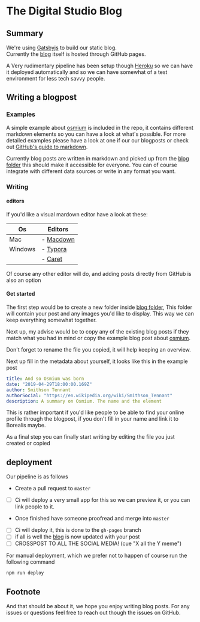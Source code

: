 # The Digital Studio Blog

## Summary

We're using [Gatsbyjs](https://www.gatsbyjs.org/) to build our static blog.  
Currently the [blog](https://blog.borealisdigitalstudio.com) itself is hosted through GitHub pages.

A Very rudimentary pipeline has been setup though [Heroku](https://www.heroku.com) so we can have it deployed automatically and so we can have somewhat of a test environment for less tech savvy people.

## Writing a blogpost

### Examples
A simple example about [osmium](/src/examples/blog-post.md) is included in the repo, it contains different markdown elements so you can have a look at what's possible. For more detailed examples please have a look at one if our our blogposts or check out [GitHub's guide to markdown](https://guides.github.com/features/mastering-markdown/).

Currently blog posts are written in markdown and picked up from the [blog folder](/blog/) this should make it accessible for everyone. You can of course integrate with different data sources or write in any format you want.

### Writing

#### editors
If you'd like a visual mardown editor have a look at these:

| Os      | Editors                                    |
|---------|--------------------------------------------|
| Mac     | - [Macdown](https://macdown.uranusjr.com/) |
| Windows | - [Typora](https://typora.io/)             |
|         | - [Caret](https://caret.io/)               |

Of course any other editor will do, and adding posts directly from GitHub is also an option

#### Get started

The first step would be to create a new folder inside [blog folder](/blog/), This folder will contain your post and any images you'd like to display. This way we can keep everything somewhat together.

Next up, my advise would be to copy any of the existing blog posts if they match what you had in mind or copy the example blog post about [osmium](/src/examples/blog-post.md).

Don't forget to rename the file you copied, it will help keeping an overview.

Next up fill in the metadata about yourself, it looks like this in the example post
```yml
title: And so Osmium was born
date: "2019-04-29T18:00:00.169Z"
author: Smithson Tennant
authorSocial: "https://en.wikipedia.org/wiki/Smithson_Tennant"
description: A summary on Osmium. The name and the element
```
This is rather important if you'd like people to be able to find your online profile through the blogpost, if you don't fill in your name and link it to Borealis maybe.

As a final step you can finally start writing by editing the file you just created or copied

## deployment

Our pipeline is as follows

 - Create a pull request to `master`
 - [ ] Ci will deploy a very small app for this so we can preview it, or you can link people to it.
 - Once finished have someone proofread and merge into `master`
 - [ ] Ci will deploy it, this is done to the `gh-pages` branch
 - [ ] if all is well the [blog](https://blog.borealisdigitalstudio.com) is now updated with your post
 - [ ] CROSSPOST TO ALL THE SOCIAL MEDIA! (cue "X all the Y meme")

For manual deployment, which we prefer not to happen of course run the following command

```bash
npm run deploy
```

## Footnote

And that should be about it, we hope you enjoy writing blog posts. 
For any issues or questions feel free to reach out though the issues on GitHub.

